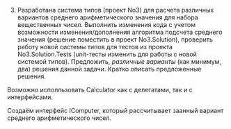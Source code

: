 3. Разработана система типов (проект No3) для расчета различных вариантов среднего арифметического значения для набора вещественных чисел. Выполнить изменения кода с учетом возможности изменения/дополнения алгоритма подсчета среднего значения (решение поместить в проект No3.Solution), проверить работу новой системы типов для тестов из проекта No3.Solution.Tests (unit-тесты изменить для работы с новой системой типов). Предложить, *различные варианты* (как минимум, два) решения данной задачи. Кратко описать предложенные решения.

Возможно исполльзовать Calculator как с делегатами, так и с интерфейсами.

Создаём интерфейс IComputer, который рассчитывает заанный вариант среднего арифметического чисел.